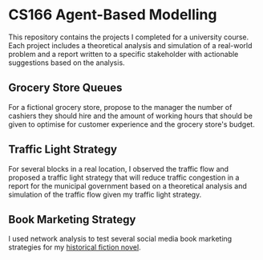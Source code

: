# CS166 Agent-Based Modelling

This repository contains the projects I completed for a university course. Each project includes a theoretical analysis and simulation of a real-world problem and a report written to a specific stakeholder with actionable suggestions based on the analysis.

## Grocery Store Queues
For a fictional grocery store, propose to the manager the number of cashiers they should hire and the amount of working hours that should be given to optimise for customer experience and the grocery store's budget.

## Traffic Light Strategy
For several blocks in a real location, I observed the traffic flow and proposed a traffic light strategy that will reduce traffic congestion in a report for the municipal government based on a theoretical analysis and simulation of the traffic flow given my traffic light strategy.

## Book Marketing Strategy
I used network analysis to test several social media book marketing strategies for my <a href="https://purpleisthenoblestshroud.wordpress.com/">historical fiction novel</a>.
